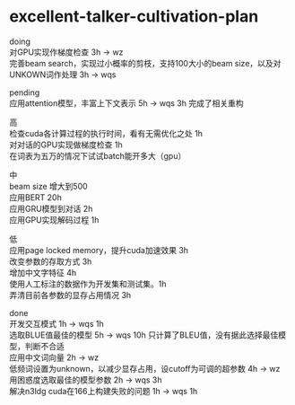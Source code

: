 # excellent-talker-cultivation-plan
doing  
对GPU实现作梯度检查 3h -> wz  
完善beam search，实现过小概率的剪枝，支持100大小的beam size，以及对UNKOWN词作处理 3h -> wqs

pending  
应用attention模型，丰富上下文表示 5h -> wqs  3h 完成了相关重构  

高  
检查cuda各计算过程的执行时间，看有无需优化之处 1h  
对对话的GPU实现做梯度检查 1h  
在词表为五万的情况下试试batch能开多大（gpu）

中  
beam size 增大到500  
应用BERT 20h  
应用GRU模型到对话 2h  
应用GPU实现解码过程 1h  
  
低  
应用page locked memory，提升cuda加速效果 3h  
改变参数的存取方式 3h  
增加中文字特征 4h  
使用人工标注的数据作为开发集和测试集。1h  
弄清目前各参数的显存占用情况 3h  

done  
开发交互模式 1h -> wqs 1h  
选取BLUE值最佳的模型 5h -> wqs 10h 只计算了BLEU值，没有据此选择最佳模型，判断不合适  
应用中文词向量 2h -> wz  
低频词设置为unknown，以减少显存占用，设cutoff为可调的超参数 4h -> wz  
用困惑度选取最佳的模型参数 2h -> wqs  3h  
解决n3ldg cuda在166上构建失败的问题 1h -> wqs 1h  
